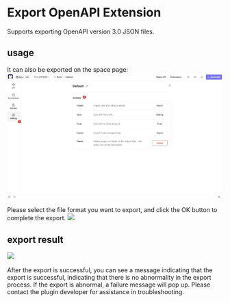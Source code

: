 # Export OpenAPI Extension

Supports exporting OpenAPI version 3.0 JSON files.

## usage

It can also be exported on the space page:
![](https://raw.githubusercontent.com/kamalyes/pika-extensions/master/shared/assets/images/overview-en.png)

Please select the file format you want to export, and click the OK button to complete the export.
![](https://raw.githubusercontent.com/kamalyes/pika-extensions/master/packages/pika-export-openapi/assets/images/2022-08-23-15-47-08.png)

## export result

![](https://raw.githubusercontent.com/kamalyes/pika-extensions/master/packages/pika-export-openapi/assets/images/2022-08-23-15-47-38.png)

After the export is successful, you can see a message indicating that the export is successful, indicating that there is no abnormality in the export process. If the export is abnormal, a failure message will pop up. Please contact the plugin developer for assistance in troubleshooting.
